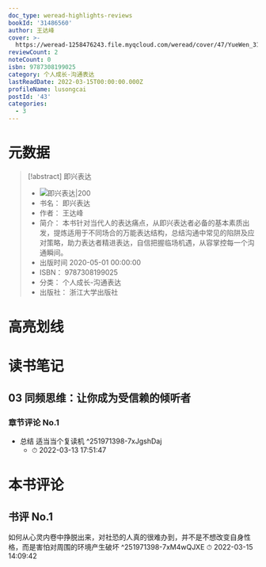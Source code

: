 ```yaml
---
doc_type: weread-highlights-reviews
bookId: '31486560'
author: 王达峰
cover: >-
  https://weread-1258476243.file.myqcloud.com/weread/cover/47/YueWen_31486560/t7_YueWen_31486560.jpg
reviewCount: 2
noteCount: 0
isbn: 9787308199025
category: 个人成长-沟通表达
lastReadDate: 2022-03-15T00:00:00.000Z
profileName: lusongcai
postId: '43'
categories:
  - 3
---
```

# 元数据
> [!abstract] 即兴表达
> - ![ 即兴表达|200](https://weread-1258476243.file.myqcloud.com/weread/cover/47/YueWen_31486560/t7_YueWen_31486560.jpg)
> - 书名： 即兴表达
> - 作者： 王达峰
> - 简介： 本书针对当代人的表达痛点，从即兴表达者必备的基本素质出发，提炼适用于不同场合的万能表达结构，总结沟通中常见的陷阱及应对策略，助力表达者精进表达，自信把握临场机遇，从容掌控每一个沟通瞬间。
> - 出版时间 2020-05-01 00:00:00
> - ISBN： 9787308199025
> - 分类： 个人成长-沟通表达
> - 出版社： 浙江大学出版社

# 高亮划线

# 读书笔记

## 03 同频思维：让你成为受信赖的倾听者

### 章节评论 No.1
- 总结 适当当个复读机 ^251971398-7xJgshDaj
    - ⏱ 2022-03-13 17:51:47    
# 本书评论

## 书评 No.1 
如何从心灵内卷中挣脱出来，对社恐的人真的很难办到，并不是不想改变自身性格，而是害怕对周围的环境产生破坏  ^251971398-7xM4wQJXE
⏱ 2022-03-15 14:09:42
